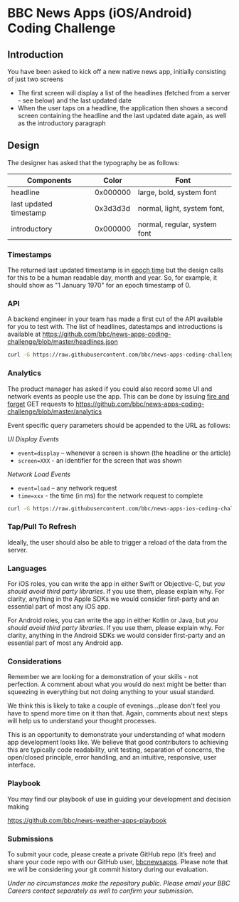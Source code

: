 # BBC News Apps (iOS/Android) Coding Challenge

## Introduction
You have been asked to kick off a new native news app, initially consisting of just two screens
- The first screen will display a list of the headlines (fetched from a server - see below) and the last updated date
- When the user taps on a headline, the application then shows a second screen containing the headline and the last updated date again, as well as the introductory paragraph

## Design
The designer has asked that the typography be as follows:

Components | Color | Font
-----------| ------|------
headline | 0x000000 | large, bold, system font
last updated timestamp | 0x3d3d3d | normal, light, system font, 
introductory | 0x000000 | normal, regular, system font

### Timestamps
The returned last updated timestamp is in [epoch time](https://www.epochconverter.com/) but the design calls for this to be a human readable day, month and year. So, for example, it should show as "1 January 1970" for an epoch timestamp of 0.

### API
A backend engineer in your team has made a first cut of the API available for you to test with. The list of headlines, datestamps and introductions is available at
https://github.com/bbc/news-apps-coding-challenge/blob/master/headlines.json

```bash
curl -G https://raw.githubusercontent.com/bbc/news-apps-coding-challenge/master/headlines.json
```

### Analytics
The product manager has asked if you could also record some UI and network events as people use the app. This can be done by issuing [fire and forget](https://proandroiddev.com/making-asynchronous-network-calls-with-kotlin-coroutines-in-android-e3e72ea26632) GET requests to https://github.com/bbc/news-apps-coding-challenge/blob/master/analytics

Event specific query parameters should be appended to the URL as follows:

*UI Display Events*
* `event=display` – whenever a screen is shown (the headline or the article)
* `screen=XXX` - an identifier for the screen that was shown

*Network Load Events*
* `event=load` – any network request
* `time=xxx` - the time (in ms) for the network request to complete

```bash
curl -G https://raw.githubusercontent.com/bbc/news-apps-ios-coding-challenge/master/analytics?event=load&data=100
```
### Tap/Pull To Refresh
Ideally, the user should also be able to trigger a reload of the data from the server.

### Languages
For iOS roles, you can write the app in either Swift or Objective-C, but _you should avoid third party libraries_. If you use them, please explain why. For clarity, anything in the Apple SDKs we would consider first-party and an essential part of most any iOS app.

For Android roles, you can write the app in either Kotlin or Java, but _you should avoid third party libraries_.  If you use them, please explain why. For clarity, anything in the Android SDKs we would consider first-party and an essential part of most any Android app.

### Considerations
Remember we are looking for a demonstration of your skills - not perfection. A comment about what you would do next might be better than squeezing in everything but not doing anything to your usual standard. 

We think this is likely to take a couple of evenings...please don't feel you have to spend more time on it than that. Again, comments about next steps will help us to understand your thought processes.

This is an opportunity to demonstrate your understanding of what modern app development looks like. We believe that good contributors to achieving this are typically code readability, unit testing, separation of concerns, the open/closed principle, error handling, and an intuitive, responsive, user interface.

### Playbook
You may find our playbook of use in guiding your development and decision making

https://github.com/bbc/news-weather-apps-playbook

### Submissions
To submit your code, please create a private GitHub repo (it’s free) and share your code repo with our GitHub user, [bbcnewsapps](https://github.com/bbcnewsapps). Please note that we will be considering your git commit history during our evaluation.

_Under no circumstances make the repository public._
_Please email your BBC Careers contact separately as well to confirm your submission._

